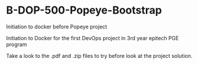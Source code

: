 # B-DOP-500-Popeye-Bootstrap
Initiation to docker before Popeye project

Initiation to Docker for the first DevOps project in 3rd year epitech PGE program

Take a look to the .pdf and .zip files to try before look at the project solution.
